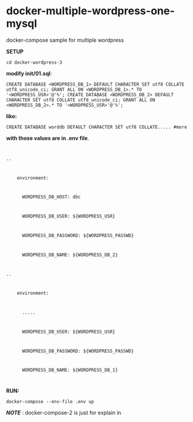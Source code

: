 # docker-multiple-wordpress-one-mysql
docker-compose sample for multiple wordpress

**SETUP**

``
cd docker-wordpress-3 
``

**modify init/01.sql**:

``
CREATE DATABASE <WORDPRESS_DB_1> DEFAULT CHARACTER SET utf8 COLLATE utf8_unicode_ci;
GRANT ALL ON <WORDPRESS_DB_1>.* TO '<WORDPRESS_USR>'@'%';
CREATE DATABASE <WORDPRESS_DB_2> DEFAULT CHARACTER SET utf8 COLLATE utf8_unicode_ci;
GRANT ALL ON <WORDPRESS_DB_2>.* TO '<WORDPRESS_USR>'@'%';
``

**like:**

``
CREATE DATABASE worddb DEFAULT CHARACTER SET utf8 COLLATE.....
#more
``

**with those values are in .env file**.
<code>
<p>..</p>
<p>    environment:</p>
<p>      WORDPRESS_DB_HOST: dbc</p>
<p>      WORDPRESS_DB_USER: ${WORDPRESS_USR}</p>
<p>      WORDPRESS_DB_PASSWORD: ${WORDPRESS_PASSWD}</p>
<p>      WORDPRESS_DB_NAME: ${WORDPRESS_DB_2}</p>
<p>..</p>
<p>    environment:</p>
<p>      .....</p>
<p>      WORDPRESS_DB_USER: ${WORDPRESS_USR}</p>
<p>      WORDPRESS_DB_PASSWORD: ${WORDPRESS_PASSWD}</p>
<p>      WORDPRESS_DB_NAME: ${WORDPRESS_DB_1}</p>
</code>


__RUN:__

``
docker-compose --env-file .env up
``


_**NOTE**_ : docker-compose-2 is just for explain in []()
